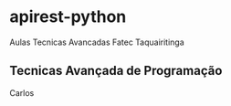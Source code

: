 # apirest-python
Aulas Tecnicas Avancadas Fatec Taquairitinga

## Tecnicas Avançada de Programação
Carlos 
